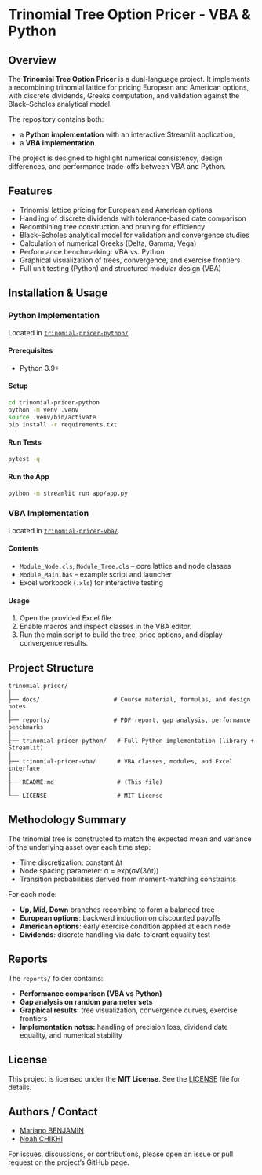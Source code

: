 # Trinomial Tree Option Pricer - VBA & Python

## Overview

The **Trinomial Tree Option Pricer** is a dual-language project.
It implements a recombining trinomial lattice for pricing European and American options, with discrete dividends, Greeks computation, and validation against the Black–Scholes analytical model.

The repository contains both:

* a **Python implementation** with an interactive Streamlit application,
* a **VBA implementation**.

The project is designed to highlight numerical consistency, design differences, and performance trade-offs between VBA and Python.

## Features

* Trinomial lattice pricing for European and American options
* Handling of discrete dividends with tolerance-based date comparison
* Recombining tree construction and pruning for efficiency
* Black–Scholes analytical model for validation and convergence studies
* Calculation of numerical Greeks (Delta, Gamma, Vega)
* Performance benchmarking: VBA vs. Python
* Graphical visualization of trees, convergence, and exercise frontiers
* Full unit testing (Python) and structured modular design (VBA)

## Installation & Usage

### Python Implementation

Located in [`trinomial-pricer-python/`](./trinomial-pricer-python).

#### Prerequisites

* Python 3.9+

#### Setup

```bash
cd trinomial-pricer-python
python -m venv .venv
source .venv/bin/activate
pip install -r requirements.txt
```
#### Run Tests

```bash
pytest -q
```

#### Run the App

```bash
python -m streamlit run app/app.py
```

### VBA Implementation

Located in [`trinomial-pricer-vba/`](./trinomial-pricer-vba).

#### Contents

* `Module_Node.cls`, `Module_Tree.cls` – core lattice and node classes
* `Module_Main.bas` – example script and launcher
* Excel workbook (`.xls`) for interactive testing

#### Usage

1. Open the provided Excel file.
2. Enable macros and inspect classes in the VBA editor.
3. Run the main script to build the tree, price options, and display convergence results.

## Project Structure

```
trinomial-pricer/
│
├── docs/                     # Course material, formulas, and design notes
│
├── reports/                  # PDF report, gap analysis, performance benchmarks
│
├── trinomial-pricer-python/   # Full Python implementation (library + Streamlit)
│
├── trinomial-pricer-vba/      # VBA classes, modules, and Excel interface
│
├── README.md                  # (This file)
│
└── LICENSE                    # MIT License
```

## Methodology Summary

The trinomial tree is constructed to match the expected mean and variance of the underlying asset over each time step:

* Time discretization: constant Δt
* Node spacing parameter: α = exp(σ√(3Δt))
* Transition probabilities derived from moment-matching constraints

For each node:

* **Up, Mid, Down** branches recombine to form a balanced tree
* **European options**: backward induction on discounted payoffs
* **American options**: early exercise condition applied at each node
* **Dividends**: discrete handling via date-tolerant equality test

## Reports

The `reports/` folder contains:

* **Performance comparison (VBA vs Python)**
* **Gap analysis on random parameter sets**
* **Graphical results:** tree visualization, convergence curves, exercise frontiers
* **Implementation notes:** handling of precision loss, dividend date equality, and numerical stability

## License

This project is licensed under the **MIT License**.
See the [LICENSE](./LICENSE) file for details.

## Authors / Contact

* [Mariano BENJAMIN](mailto:mariano.benjamin@dauphine.eu)
* [Noah CHIKHI](mailto:noah.chikhi@dauphine.eu)

For issues, discussions, or contributions, please open an issue or pull request on the project’s GitHub page.